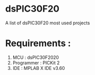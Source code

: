 # dsPIC30F20
A list of dsPIC30F20 most used projects

# Requirements :
1. MCU : dsPIC30F2020
2. Programmer : PICKit 2
3. IDE : MPLAB X IDE v3.60
